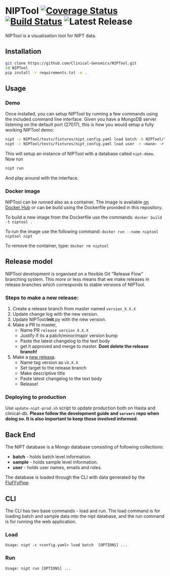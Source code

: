 # NIPTool  [![Coverage Status](https://coveralls.io/repos/github/Clinical-Genomics/NIPTool/badge.svg?branch=master)](https://coveralls.io/github/Clinical-Genomics/NIPTool?branch=master) [![Build Status](https://travis-ci.org/Clinical-Genomics/NIPTool.svg?branch=master)](https://travis-ci.org/Clinical-Genomics/NIPTool) ![Latest Release](https://img.shields.io/github/v/release/clinical-genomics/NIPTool)


NIPTool is a visualisation tool for NIPT data.

## Installation


```bash
git clone https://github.com/Clinical-Genomics/NIPTool.git
cd NIPTool
pip install -r requirements.txt -e .
```

## Usage

### Demo

Once installed, you can setup NIPTool by running a few commands using the included command line interface. Given you have a MongoDB server listening on the default port (27017), this is how you would setup a fully working NIPTool demo:

```bash
nipt -c NIPTool/tests/fixtures/nipt_config.yaml load batch -b NIPTool/tests/fixtures/valid_fluffy.csv
nipt -c NIPTool/tests/fixtures/nipt_config.yaml load user -n <mane> -r RW -e <mail>
```

This will setup an instance of NIPTool with a database called `nipt-demo`. Now run

```bash
nipt run
```
And play around with the interface.

### Docker image

NIPTool can be runned also as a container. The image is available [on Docker Hub](https://hub.docker.com/repository/docker/clinicalgenomics/niptool) or can be build using the Dockerfile provided in this repository.

To build a new image from the Dockerfile use the commands: `docker build -t niptool .`

To run the image use the following command: `docker run --name niptool niptool nipt `

To remove the container, type: `docker rm niptool`


## Release model
NIPTool development is organised on a flexible Git "Release Flow" branching system. This more or less means that we make releases in release branches which corresponds to stable versions of NIPTool.

### Steps to make a new release:

1) Create a release branch from master named `version_X.X.X`
2) Update change log with the new version.
3) Update NIPTool/__init__.py with the new version.
4) Make a PR to master,
	- Name PR `release version X.X.X`
	- Justify if its a patch/minor/major version bump
	- Paste the latest changelog to the text body
	- get it approved and merge to master. **Dont delete the release branch!**
5) Make a [new release](https://github.com/Clinical-Genomics/NIPTool/releases/new).
	- Name tag version as `vX.X.X`
	- Set target to the release branch
	- Make descriptive title
	- Paste latest changelog to the text body
	- Release!

### Deploying to production

Use `update-nipt-prod.sh` script to update production both on Hasta and clinical-db. **Please follow the development guide and `servers` repo when doing so. It is also important to keep those involved informed.**

## Back End
The NIPT database is a Mongo database consisting of following collections:

- **batch** - holds batch level information.
- **sample** - holds sample level information.
- **user** - holds user names, emails and roles.

The database is loaded through the CLI with data generated by the [FluFFyPipe](https://github.com/Clinical-Genomics/fluffy).

## CLI
The CLI has two base commands - load and run. The load command is for loading batch and sample data into the nipt database, and the run command is for running the web application.

### Load


```
Usage: nipt -c <config.yaml> load batch  [OPTIONS] ...
```



### Run
```
Usage: nipt run [OPTIONS] ...

```
